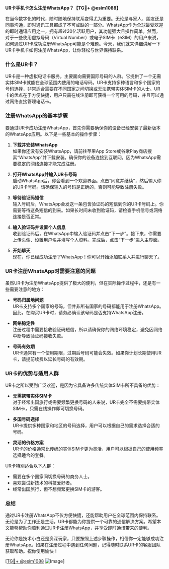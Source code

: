 **UR卡手机卡怎么注册WhatsApp？【TG💪+ @esim1088】**

在当今数字化的时代，随时随地保持联系变得尤为重要。无论是与家人、朋友还是同事沟通，即时通讯工具都成了不可或缺的一部分。WhatsApp作为全球最受欢迎的即时通讯应用之一，拥有超过20亿活跃用户，其功能强大且操作简单。然而，对于一些使用虚拟号码（Virtual Number）或电子SIM卡（eSIM）的用户来说，如何通过UR卡成功注册WhatsApp可能是个难题。今天，我们就来详细讲解一下UR卡手机卡如何注册WhatsApp，让你轻松与世界保持联系。

### 什么是UR卡？

UR卡是一种虚拟电话卡服务，主要面向需要国际号码的人群。它提供了一个无需实体SIM卡就能在全球范围内使用的电话号码。UR卡支持多种语言和多个国家的号码选择，非常适合需要在不同国家之间切换或无法携带实体SIM卡的人士。UR卡的优点在于方便快捷，用户只需在线注册即可获得一个可用的号码，并且可以通过网络直接管理电话卡。

### 注册WhatsApp的基本步骤

要通过UR卡成功注册WhatsApp，首先你需要确保你的设备已经安装了最新版本的WhatsApp应用。以下是一些基本的操作步骤：

1. **下载并安装WhatsApp**  
   如果你还没有安装WhatsApp，请前往苹果App Store或谷歌Play商店搜索“WhatsApp”并下载安装。确保你的设备连接到互联网，因为WhatsApp需要稳定的网络连接才能完成注册。

2. **打开WhatsApp并输入UR卡号码**  
   启动WhatsApp后，你会看到一个欢迎界面。点击“同意并继续”，然后输入你的UR卡号码。请确保输入的号码是正确的，否则可能导致注册失败。

3. **等待验证码短信**  
   输入号码后，WhatsApp会发送一条包含验证码的短信到你的UR卡号码上。你需要等待这条短信的到来。如果长时间未收到验证码，请检查手机信号或网络连接是否正常。

4. **输入验证码并设置个人信息**  
   收到验证码后，在WhatsApp中输入验证码并点击“下一步”。接下来，你需要上传头像、设置用户名并填写个人资料。完成后，点击“下一步”进入主界面。

5. **开始聊天**  
   现在，你已经成功注册了WhatsApp！你可以开始添加联系人并进行聊天了。

### UR卡注册WhatsApp时需要注意的问题

虽然UR卡为注册WhatsApp提供了极大的便利，但在实际操作过程中，还是有一些需要注意的地方：

- **号码归属地问题**  
  UR卡支持多个国家的号码，但并非所有国家的号码都能用于注册WhatsApp。因此，在购买UR卡时，请务必确认该号码是否支持WhatsApp注册。

- **网络稳定性**  
  注册过程中需要接收验证码短信，所以请确保你的网络环境稳定，避免因网络中断导致验证码接收失败。

- **号码有效期**  
  UR卡通常有一个使用期限，过期后号码可能会失效。如果你计划长期使用UR卡，请提前续费以延长号码的有效期。

### UR卡的优势与适用人群

UR卡之所以受到广泛欢迎，是因为它具备许多传统实体SIM卡所不具备的优势：

- **无需携带实体SIM卡**  
  对于经常出国旅行或需要频繁更换号码的人来说，UR卡完全不需要携带实体SIM卡，只需在线操作即可切换号码。

- **多国号码选择**  
  UR卡提供多种国家和地区的号码选择，用户可以根据自己的需求选择合适的号码。

- **灵活的价格方案**  
  UR卡的价格通常比传统的实体SIM卡更为灵活，用户可以根据自己的使用频率选择适合的套餐。

UR卡特别适合以下人群：
- 需要在多个国家间切换号码的商务人士。
- 喜欢尝试新技术的科技爱好者。
- 经常出国旅行，但不想频繁更换SIM卡的游客。

### 总结

通过UR卡注册WhatsApp不仅方便快捷，还能帮助用户在全球范围内保持联系。无论是为了工作还是生活，UR卡都能为你提供一个可靠的通信解决方案。希望本文能够帮助你顺利通过UR卡注册WhatsApp，并享受即时通讯带来的便利。

无论你是技术小白还是资深玩家，只要按照上述步骤操作，相信你一定能够成功注册WhatsApp。如果在注册过程中遇到任何问题，记得随时联系UR卡的客服团队获取帮助。祝你使用愉快！

[[TG💪+ @esim1088](https://t.me/s/esim1088) ![Image](https://i.postimg.cc/4NQfJmqS/Snipaste-2025-05-13-00-14-12.png)]